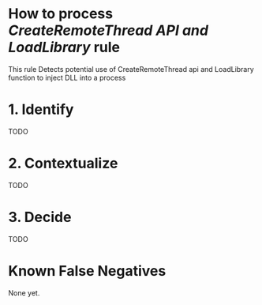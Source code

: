 # How to process *CreateRemoteThread API and LoadLibrary* rule
This rule Detects potential use of CreateRemoteThread api and LoadLibrary function to inject DLL into a process

# 1. Identify
TODO

# 2. Contextualize
TODO

# 3. Decide
TODO

# Known False Negatives
None yet.
